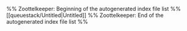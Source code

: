 %% Zoottelkeeper: Beginning of the autogenerated index file list  %%
 [[queuestack/Untitled|Untitled]]
%% Zoottelkeeper: End of the autogenerated index file list  %%
